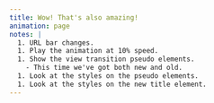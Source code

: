 ```yaml
---
title: Wow! That's also amazing!
animation: page
notes: |
  1. URL bar changes.
  1. Play the animation at 10% speed.
  1. Show the view transition pseudo elements.
  	- This time we've got both new and old.
  1. Look at the styles on the pseudo elements.
  1. Look at the styles on the new title element.
---
```


<br>

<style>
	html:not(:has(.slide-content)) {
		@media (prefers-color-scheme: light) {
			color-scheme: dark;
		}

		@media (prefers-color-scheme: dark) {
			color-scheme: light;
		}

		&:active-view-transition-type(forwards) {
			/* Next page */
			&::view-transition-new(root) {
				animation: 1s cubic-bezier(.25, 1, .30, 1) wipe-in-bottom-left both;
			}

			/* Previous (Current) page */
			&::view-transition-old(root) {
				animation: none;
			}
		}
	}
</style>
